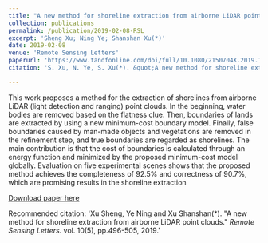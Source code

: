 ```yaml
---
title: "A new method for shoreline extraction from airborne LiDAR point clouds"
collection: publications
permalink: /publication/2019-02-08-RSL
excerpt: 'Sheng Xu; Ning Ye; Shanshan Xu(*)'
date: 2019-02-08
venue: 'Remote Sensing Letters'
paperurl: 'https://www.tandfonline.com/doi/full/10.1080/2150704X.2019.1569277'
citation: 'S. Xu, N. Ye, S. Xu(*). &quot;A new method for shoreline extraction from airborne LiDAR point clouds.&quot; <i>Remote Sensing Letters.</i> vol. 10(5), pp.496-505, 2019. doi: 10.1080/2150704X.2019.1569277.'

---
```

This work proposes a method for the extraction of shorelines from airborne LiDAR (light detection and ranging) point clouds. In the beginning, water bodies are removed based on the flatness clue. Then, boundaries of lands are extracted by using a new minimum-cost boundary model. Finally, false boundaries caused by man-made objects and vegetations are removed in the refinement step, and true boundaries are regarded as shorelines. The main contribution is that the cost of boundaries is calculated through an energy function and minimized by the proposed minimum-cost model globally. Evaluation on five experimental scenes shows that the proposed method achieves the completeness of 92.5% and correctness of 90.7%, which are promising results in the shoreline extraction

[Download paper here](http://lostagex.github.io/files/2019-02-08-RSL.pdf)

Recommended citation: 'Xu Sheng, Ye Ning and Xu Shanshan(*). &quot;A new method for shoreline extraction from airborne LiDAR point clouds.&quot; <i>Remote Sensing Letters.</i> vol. 10(5), pp.496-505, 2019.'




